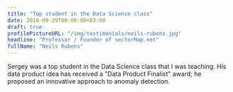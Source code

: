 ```yaml
---
title: "Top student in the Data Science class"
date: 2016-09-29T00:00:00+03:00
draft: true
profilePictureURL: "/img/testimonials/neils-rubens.jpg"
headline: "Professor / Founder of sectorMap.net"
fullName: "Neils Rubens"
---
```


Sergey was a top student in the Data Science class that I was teaching. His data product idea has received a "Data Product Finalist" award; he proposed an innovative approach to anomaly detection.

